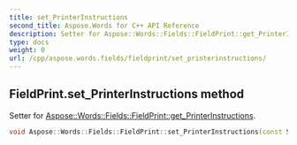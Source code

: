 ```yaml
---
title: set_PrinterInstructions
second_title: Aspose.Words for C++ API Reference
description: Setter for Aspose::Words::Fields::FieldPrint::get_PrinterInstructions. 
type: docs
weight: 0
url: /cpp/aspose.words.fields/fieldprint/set_printerinstructions/
---
```

## FieldPrint.set_PrinterInstructions method


Setter for [Aspose::Words::Fields::FieldPrint::get_PrinterInstructions](./get_printerinstructions/).

```cpp
void Aspose::Words::Fields::FieldPrint::set_PrinterInstructions(const System::String &value)
```


